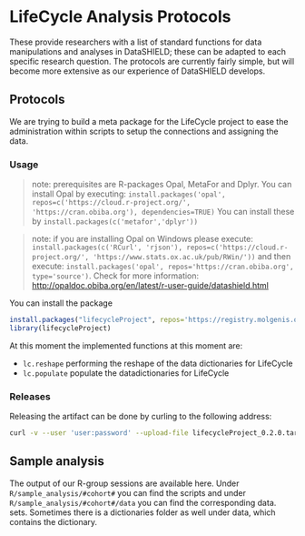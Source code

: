 # LifeCycle Analysis Protocols
These provide researchers with a list of standard functions for data manipulations and analyses in DataSHIELD; these can be adapted to each specific research question. The protocols are currently fairly simple, but will become more extensive as our experience of DataSHIELD develops.

## Protocols
We are trying to build a meta package for the LifeCycle project to ease the administration within scripts to setup the connections and assigning the data.

### Usage

> note: prerequisites are R-packages Opal, MetaFor and Dplyr.
  You can install Opal by executing: ```install.packages('opal', repos=c('https://cloud.r-project.org/', 'https://cran.obiba.org'), dependencies=TRUE)```
  You can install these by ```install.packages(c('metafor','dplyr'))```
  
> note: if you are installing Opal on Windows please execute: ```install.packages(c('RCurl', 'rjson'), repos=c('https://cloud.r-project.org/', 'https://www.stats.ox.ac.uk/pub/RWin/'))```
  and then execute: ```install.packages('opal', repos='https://cran.obiba.org', type='source')```.
  Check for more information: http://opaldoc.obiba.org/en/latest/r-user-guide/datashield.html

You can install the package

```R
install.packages("lifecycleProject", repos='https://registry.molgenis.org/repository/R/', dependencies = TRUE)
library(lifecycleProject)
```

At this moment the implemented functions at this moment are:

- ```lc.reshape``` performing the reshape of the data dictionaries for LifeCycle
- ```lc.populate``` populate the datadictionaries for LifeCycle

### Releases
Releasing the artifact can be done by curling to the following address:

```bash
curl -v --user 'user:password' --upload-file lifecycleProject_0.2.0.tar.gz https://registry.molgenis.org/repository/r-hosted/src/contrib/lifecycleProject_0.2.0.tar.gz 
```

## Sample analysis
The output of our R-group sessions are available here. Under ```R/sample_analysis/#cohort#``` you can find the scripts and under ```R/sample_analysis/#cohort#/data``` you can find the corresponding data. sets. Sometimes there is a dictionaries folder as well under data, which contains the dictionary.